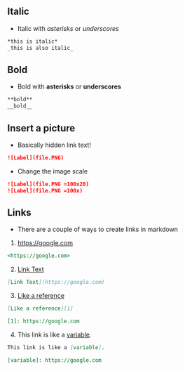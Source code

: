 ## Italic
* Italic with *asterisks* or _underscores_
```md
*this is italic*
_this is also italic_
```

## Bold
* Bold with **asterisks** or __underscores__
```md
**bold**
__bold__
```

## Insert a picture
* Basically hidden link text!
```md
![Label](file.PNG)
```
* Change the image scale
```md
![Label](file.PNG =100x20)
![Label](file.PNG =100x)
```

## Links
* There are a couple of ways to create links in markdown
1. <https://google.com>
```md
<https://google.com>
```
2. [Link Text](https://google.com)
```md
[Link Text](https://google.com)
```
3. [Like a reference][1]

[1]: https://google.com

```md
[Like a reference][1]

[1]: https://google.com
```
4. This link is like a [variable].


[variable]: https://google.com

```md
This link is like a [variable].

[variable]: https://google.com
```
